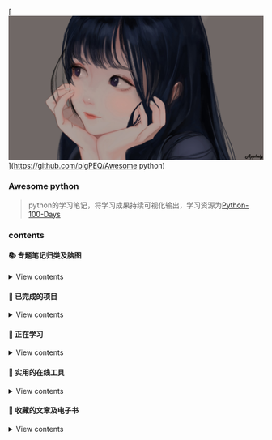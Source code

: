 [![](girl.jpg)](https://github.com/pigPEQ/Awesome python)
    
### Awesome python
>	python的学习笔记，将学习成果持续可视化输出，学习资源为[Python-100-Days](https://github.com/jackfrued/Python-100-Days)

### contents

#### 📚 专题笔记归类及脑图

<details>
<summary>View contents</summary>

* [`脑图`](https://github.com/pigPEQ/constant-study/tree/master/doc/%E8%84%91%E5%9B%BE)

</details>

#### 🔌 已完成的项目

<details>
<summary>View contents</summary>

* [`test`](#attempt)


</details>

#### :gift_heart: 正在学习

<details>
<summary>View contents</summary>

* [`test`](#attempt)



</details>


</details>

#### :flags: 实用的在线工具

<details>
<summary>View contents</summary>

* [`LolColor取色`](https://www.webdesignrankings.com/resources/lolcolors/)
* [`TinyPNG图片压缩`](https://tinypng.com/)
* [`免费的4K图片`](http://pic.netbian.com/)
* [`processon作图`](https://www.processon.com/)
* [`全能格式转化`](https://convertio.co/zh/)
* [`电子书搜索`](https://www.jiumodiary.com/)
* [`谷歌PageSpeed Insights网页性能测试`](https://developers.google.com/speed/pagespeed/insights/)

</details>

#### :school_satchel: 收藏的文章及电子书

<details>
<summary>View contents</summary>

* [`VSCode必备插件`](https://juejin.im/post/5db66672f265da4d0e009aad)
* [`git的奇技淫巧`](https://github.com/521xueweihan/git-tips)
* [`轻松上手写作利器 Markdown`](https://mp.weixin.qq.com/s?__biz=Mzg5OTE5MTY4Nw==&mid=2247483760&idx=1&sn=7c9df7ef2f688a954a6ca44e2acea422&chksm=c0564798f721ce8e997bc15ab9075ef2111762fa1ce0590df1f9a053de7723ff7296346f6aaa&mpshare=1&scene=1&srcid=&sharer_sharetime=1568948330598&sharer_shareid=cf2da1dfac2ad798a3ed77123841da41&key=28a0f481c5d883ac1fb97d69c46872486659549ce5439eedf4b291f0f73faa716d05685128c0cfb32b6abad21c7133a84c7e047c4d4952a129c747e477070f668b6c5f4963bf1cba374598c37413d0d0&ascene=1&uin=MTExMzczNzEzOQ%3D%3D&devicetype=Windows+7&version=62060844&lang=zh_CN&pass_ticket=%2FeaU%2BKZIc7r27AT3A%2Fvf1zNEPJs2hgLy2LSqKfkkcyo8%2BlS6EbEIt0VumH2j1EZ9)


#### :sparkler: 值得收藏的开源项目

<details>
<summary>View contents</summary>

* [`LeetCode`](https://github.com/LiangJunrong/document-library/tree/master/other-library/LeetCode#chapter-one)
* [`30-seconds-of-code`](https://github.com/pigPEQ/30-seconds-of-code)

</details>
